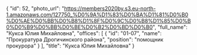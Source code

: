 {
    "id": 52,
    "photo_url": "https://members2020by.s3.eu-north-1.amazonaws.com/127750_%D0%9A%D1%83%D0%BA%D1%81%D0%B0%D0%AE%D0%BB%D0%B8%D1%8F%D0%9C%D0%B8%D1%85%D0%B0%D0%B9%D0%BB%D0%BE%D0%B2%D0%BD%D0%B0",
    "full_name": "Кукса Юлия Михайловна",
    "offices": [
        {
            "id": "01-07",
            "name": "Прокуратура Дрогичинского района",
            "position": "помощник прокурора"
        }
    ],
    "title": "Кукса Юлия Михайловна"
}